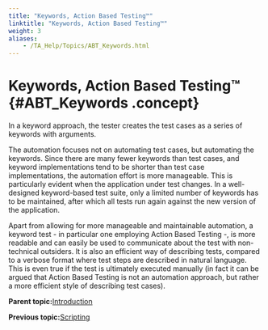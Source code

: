 ```yaml
--- 
title: "Keywords, Action Based Testing™"
linktitle: "Keywords, Action Based Testing™"
weight: 3
aliases: 
    - /TA_Help/Topics/ABT_Keywords.html
---
```

# Keywords, Action Based Testing™ {#ABT_Keywords .concept}

In a keyword approach, the tester creates the test cases as a series of keywords with arguments.

The automation focuses not on automating test cases, but automating the keywords. Since there are many fewer keywords than test cases, and keyword implementations tend to be shorter than test case implementations, the automation effort is more manageable. This is particularly evident when the application under test changes. In a well-designed keyword-based test suite, only a limited number of keywords has to be maintained, after which all tests run again against the new version of the application.

Apart from allowing for more manageable and maintainable automation, a keyword test - in particular one employing Action Based Testing -, is more readable and can easily be used to communicate about the test with non-technical outsiders. It is also an efficient way of describing tests, compared to a verbose format where test steps are described in natural language. This is even true if the test is ultimately executed manually \(in fact it can be argued that Action Based Testing is not an automation approach, but rather a more efficient style of describing test cases\).

**Parent topic:**[Introduction](../../TA_Help/Topics/ABT_Intro.html)

**Previous topic:**[Scripting](../../TA_Help/Topics/ABT_Scripting.html)

